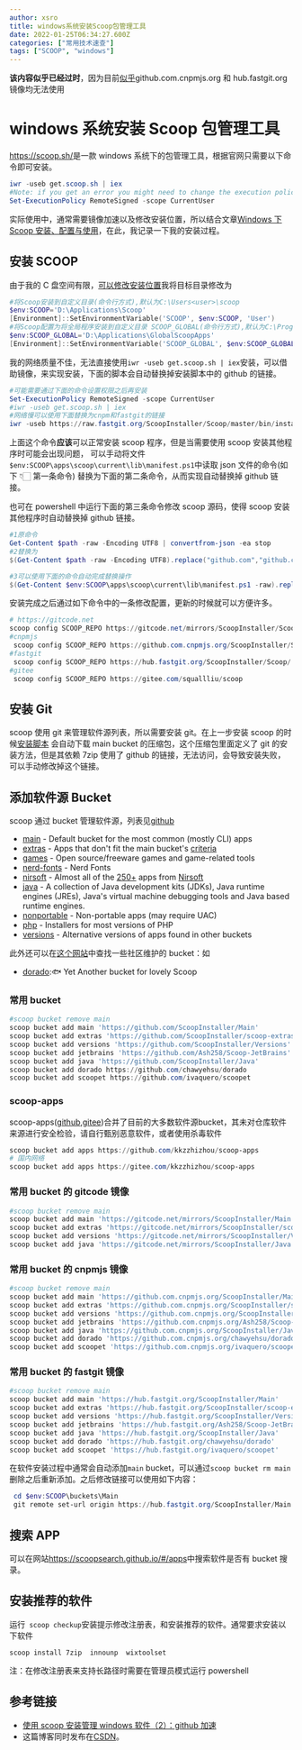```yaml
---
author: xsro
title: windows系统安装Scoop包管理工具
date: 2022-01-25T06:34:27.600Z
categories: ["常用技术速查"]
tags: ["SCOOP", "windows"]
---
```


**该内容似乎已经过时**，因为目前[似乎](https://zhuanlan.zhihu.com/p/360677731)github.com.cnpmjs.org 和 hub.fastgit.org 镜像均无法使用

# windows 系统安装 Scoop 包管理工具

<https://scoop.sh/>是一款 windows 系统下的包管理工具，根据官网只需要以下命令即可安装。

```powershell
iwr -useb get.scoop.sh | iex
#Note: if you get an error you might need to change the execution policy (i.e. enable Powershell) with
Set-ExecutionPolicy RemoteSigned -scope CurrentUser
```

实际使用中，通常需要镜像加速以及修改安装位置，所以结合文章[Windows 下 Scoop 安装、配置与使用](https://blog.csdn.net/luoyooi/article/details/102990113)，在此，我记录一下我的安装过程。

## 安装 SCOOP

由于我的 C 盘空间有限，[可以修改安装位置](https://github.com/ScoopInstaller/Scoop#installation)我将目标目录修改为

```powershell
#将Scoop安装到自定义目录(命令行方式),默认为C:\Users<user>\scoop
$env:SCOOP='D:\Applications\Scoop'
[Environment]::SetEnvironmentVariable('SCOOP', $env:SCOOP, 'User')
#将Scoop配置为将全局程序安装到自定义目录 SCOOP_GLOBAL(命令行方式),默认为C:\ProgramData\scoop
$env:SCOOP_GLOBAL='D:\Applications\GlobalScoopApps'
[Environment]::SetEnvironmentVariable('SCOOP_GLOBAL', $env:SCOOP_GLOBAL, 'Machine')
```

我的网络质量不佳，无法直接使用`iwr -useb get.scoop.sh | iex`安装，可以借助镜像，来实现安装，下面的脚本会自动替换掉安装脚本中的 github 的链接。

```powershell
#可能需要通过下面的命令设置权限之后再安装
Set-ExecutionPolicy RemoteSigned -scope CurrentUser
#iwr -useb get.scoop.sh | iex
#网络慢可以使用下面替换为cnpm和fastgit的链接
iwr -useb https://raw.fastgit.org/ScoopInstaller/Scoop/master/bin/install.ps1 | %{$_.Content.replace("github.com","github.com.cnpmjs.org").replace("raw.githubusercontent.com","raw.fastgit.org") | iex
```

上面这个命令**应该**可以正常安装 scoop 程序，但是当需要使用 scoop 安装其他程序时可能会出现问题，
可以手动将文件`$env:SCOOP\apps\scoop\current\lib\manifest.ps1`中读取 json 文件的命令(如下 👇🏻 第一条命令)
替换为下面的第二条命令，从而实现自动替换掉 github 链接。

也可在 powershell 中运行下面的第三条命令修改 scoop 源码，使得 scoop 安装其他程序时自动替换掉 github 链接。

```powershell
#1原命令
Get-Content $path -raw -Encoding UTF8 | convertfrom-json -ea stop
#2替换为
$(Get-Content $path -raw -Encoding UTF8).replace("github.com","github.com.cnpmjs.org").replace("raw.githubusercontent.com","raw.fastgit.org") | convertfrom-json -ea stop

#3可以使用下面的命令自动完成替换操作
$(Get-Content $env:SCOOP\apps\scoop\current\lib\manifest.ps1 -raw).replace('Get-Content $path -raw -Encoding UTF8 | convertfrom-json -ea stop','$(Get-Content $path -raw -Encoding UTF8).replace("github.com","github.com.cnpmjs.org").replace("raw.githubusercontent.com","raw.fastgit.org") | convertfrom-json -ea stop') | Out-File -FilePath $env:SCOOP\apps\scoop\current\lib\manifest.ps1
```

安装完成之后通过如下命令中的一条修改配置，更新的时候就可以方便许多。

```powershell
# https://gitcode.net
scoop config SCOOP_REPO https://gitcode.net/mirrors/ScoopInstaller/Scoop.git
#cnpmjs
 scoop config SCOOP_REPO https://github.com.cnpmjs.org/ScoopInstaller/Scoop/
#fastgit
 scoop config SCOOP_REPO https://hub.fastgit.org/ScoopInstaller/Scoop/
#gitee
 scoop config SCOOP_REPO https://gitee.com/squallliu/scoop
```

## 安装 Git

scoop 使用 git 来管理软件源列表，所以需要安装 git。在上一步安装 scoop 的时候[安装脚本](https://github.com/ScoopInstaller/Scoop/blob/master/bin/install.ps1#L58-L64) 会自动下载 main bucket 的压缩包，这个压缩包里面定义了 git 的安装方法，但是其依赖 7zip 使用了 github 的链接，无法访问，会导致安装失败，可以手动修改掉这个链接。

## 添加软件源 Bucket

scoop 通过 bucket 管理软件源，列表见[github](https://github.com/ScoopInstaller/Scoop#known-application-buckets)

- [main](https://github.com/ScoopInstaller/Main) - Default bucket for the most common (mostly CLI) apps
- [extras](https://github.com/ScoopInstaller/Extras) - Apps that don't fit the main bucket's [criteria](https://github.com/ScoopInstaller/Scoop/wiki/Criteria-for-including-apps-in-the-main-bucket)
- [games](https://github.com/Calinou/scoop-games) - Open source/freeware games and game-related tools
- [nerd-fonts](https://github.com/matthewjberger/scoop-nerd-fonts) - Nerd Fonts
- [nirsoft](https://github.com/kodybrown/scoop-nirsoft) - Almost all of the [250+](https://rasa.github.io/scoop-directory/by-apps#kodybrown_scoop-nirsoft) apps from [Nirsoft](https://nirsoft.net)
- [java](https://github.com/ScoopInstaller/Java) - A collection of Java development kits (JDKs), Java runtime engines (JREs), Java's virtual machine debugging tools and Java based runtime engines.
- [nonportable](https://github.com/TheRandomLabs/scoop-nonportable) - Non-portable apps (may require UAC)
- [php](https://github.com/ScoopInstaller/PHP) - Installers for most versions of PHP
- [versions](https://github.com/ScoopInstaller/Versions) - Alternative versions of apps found in other buckets

此外还可以在[这个网站](https://rasa.github.io/scoop-directory/by-score.html)中查找一些社区维护的 bucket：如

- [dorado](https://github.com/chawyehsu/dorado):🐟 Yet Another bucket for lovely Scoop

### 常用 bucket

```powershell
#scoop bucket remove main
scoop bucket add main 'https://github.com/ScoopInstaller/Main'
scoop bucket add extras 'https://github.com/ScoopInstaller/scoop-extras'
scoop bucket add versions 'https://github.com/ScoopInstaller/Versions'
scoop bucket add jetbrains 'https://github.com/Ash258/Scoop-JetBrains'
scoop bucket add java 'https://github.com/ScoopInstaller/Java'
scoop bucket add dorado https://github.com/chawyehsu/dorado
scoop bucket add scoopet https://github.com/ivaquero/scoopet
```

### scoop-apps

scoop-apps([github](https://github.com/kkzzhizhou/scoop-apps),[gitee](https://gitee.com/kkzzhizhou/scoop-apps))合并了目前的大多数软件源bucket，其未对仓库软件来源进行安全检验，请自行甄别恶意软件，或者使用杀毒软件

```powershell
scoop bucket add apps https://github.com/kkzzhizhou/scoop-apps
# 国内网络
scoop bucket add apps https://gitee.com/kkzzhizhou/scoop-apps
```

### 常用 bucket 的 gitcode 镜像

```powershell
#scoop bucket remove main
scoop bucket add main 'https://gitcode.net/mirrors/ScoopInstaller/Main'
scoop bucket add extras 'https://gitcode.net/mirrors/ScoopInstaller/scoop-extras'
scoop bucket add versions 'https://gitcode.net/mirrors/ScoopInstaller/Versions'
scoop bucket add java 'https://gitcode.net/mirrors/ScoopInstaller/Java'
```

### 常用 bucket 的 cnpmjs 镜像

```powershell
#scoop bucket remove main
scoop bucket add main 'https://github.com.cnpmjs.org/ScoopInstaller/Main'
scoop bucket add extras 'https://github.com.cnpmjs.org/ScoopInstaller/scoop-extras'
scoop bucket add versions 'https://github.com.cnpmjs.org/ScoopInstaller/Versions'
scoop bucket add jetbrains 'https://github.com.cnpmjs.org/Ash258/Scoop-JetBrains'
scoop bucket add java 'https://github.com.cnpmjs.org/ScoopInstaller/Java'
scoop bucket add dorado 'https://github.com.cnpmjs.org/chawyehsu/dorado'
scoop bucket add scoopet 'https://github.com.cnpmjs.org/ivaquero/scoopet'
```

### 常用 bucket 的 fastgit 镜像

```powershell
#scoop bucket remove main
scoop bucket add main 'https://hub.fastgit.org/ScoopInstaller/Main'
scoop bucket add extras 'https://hub.fastgit.org/ScoopInstaller/scoop-extras'
scoop bucket add versions 'https://hub.fastgit.org/ScoopInstaller/Versions'
scoop bucket add jetbrains 'https://hub.fastgit.org/Ash258/Scoop-JetBrains'
scoop bucket add java 'https://hub.fastgit.org/ScoopInstaller/Java'
scoop bucket add dorado 'https://hub.fastgit.org/chawyehsu/dorado'
scoop bucket add scoopet 'https://hub.fastgit.org/ivaquero/scoopet'
```

在软件安装过程中通常会自动添加`main` bucket，可以通过`scoop bucket rm main`删除之后重新添加。之后修改链接可以使用如下内容：

```powershell
 cd $env:SCOOP\buckets\Main
 git remote set-url origin https://hub.fastgit.org/ScoopInstaller/Main
```

## 搜索 APP

可以在网站<https://scoopsearch.github.io/#/apps>中搜索软件是否有 bucket 搜录。

## 安装推荐的软件

运行` scoop checkup`安装提示修改注册表，和安装推荐的软件。通常要求安装以下软件

```
scoop install 7zip  innounp  wixtoolset
```

注：在修改注册表来支持长路径时需要在管理员模式运行 powershell

## 参考链接

- [使用 scoop 安装管理 windows 软件（2）：github 加速](<https://shenbo.github.io/2021/03/23/apps/%E4%BD%BF%E7%94%A8scoop%E5%AE%89%E8%A3%85%E7%AE%A1%E7%90%86windows%E8%BD%AF%E4%BB%B6(2)-github%E5%8A%A0%E9%80%9F/>)
- 这篇博客同时发布在[CSDN](https://blog.csdn.net/weixin_44225025/article/details/117401094)。
